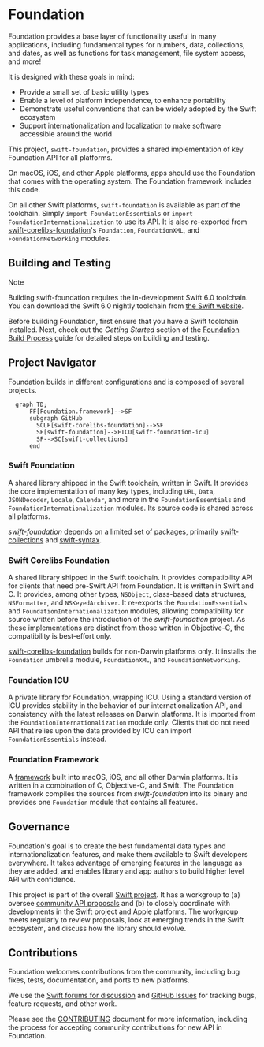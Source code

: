 # Foundation

Foundation provides a base layer of functionality useful in many applications, including fundamental types for numbers, data, collections, and dates, as well as functions for task management, file system access, and more!

It is designed with these goals in mind:

* Provide a small set of basic utility types
* Enable a level of platform independence, to enhance portability
* Demonstrate useful conventions that can be widely adopted by the Swift ecosystem
* Support internationalization and localization to make software accessible around the world

This project, `swift-foundation`, provides a shared implementation of key Foundation API for all platforms.

On macOS, iOS, and other Apple platforms, apps should use the Foundation that comes with the operating system. The Foundation framework includes this code.

On all other Swift platforms, `swift-foundation` is available as part of the toolchain. Simply `import FoundationEssentials` or `import FoundationInternationalization` to use its API. It is also re-exported from [swift-corelibs-foundation](http://github.com/apple/swift-corelibs-foundation)'s `Foundation`, `FoundationXML`, and `FoundationNetworking` modules.

## Building and Testing

> [!NOTE]
> Building swift-foundation requires the in-development Swift 6.0 toolchain. You can download the Swift 6.0 nightly toolchain from [the Swift website](https://swift.org/install).

Before building Foundation, first ensure that you have a Swift toolchain installed. Next, check out the _Getting Started_ section of the [Foundation Build Process](Foundation_Build_Process.md#getting-started) guide for detailed steps on building and testing.


## Project Navigator

Foundation builds in different configurations and is composed of several projects.

```mermaid
  graph TD;
      FF[Foundation.framework]-->SF
      subgraph GitHub
        SCLF[swift-corelibs-foundation]-->SF
        SF[swift-foundation]-->FICU[swift-foundation-icu]
        SF-->SC[swift-collections]
      end   
```

### Swift Foundation

A shared library shipped in the Swift toolchain, written in Swift. It provides the core implementation of many key types, including `URL`, `Data`, `JSONDecoder`, `Locale`, `Calendar`, and more in the `FoundationEssentials` and `FoundationInternationalization` modules. Its source code is shared across all platforms.

_swift-foundation_ depends on a limited set of packages, primarily [swift-collections](http://github.com/apple/swift-collections) and [swift-syntax](http://github.com/swiftlang/swift-syntax).

### Swift Corelibs Foundation

A shared library shipped in the Swift toolchain. It provides compatibility API for clients that need pre-Swift API from Foundation. It is written in Swift and C. It provides, among other types, `NSObject`, class-based data structures, `NSFormatter`, and `NSKeyedArchiver`. It re-exports the `FoundationEssentials` and `FoundationInternationalization` modules, allowing compatibility for source written before the introduction of the _swift-foundation_ project. As these implementations are distinct from those written in Objective-C, the compatibility is best-effort only.

[swift-corelibs-foundation](http://github.com/apple/swift-corelibs-foundation) builds for non-Darwin platforms only. It installs the `Foundation` umbrella module, `FoundationXML`, and `FoundationNetworking`.

### Foundation ICU

A private library for Foundation, wrapping ICU. Using a standard version of ICU provides stability in the behavior of our internationalization API, and consistency with the latest releases on Darwin platforms. It is imported from the `FoundationInternationalization` module only. Clients that do not need API that relies upon the data provided by ICU can import `FoundationEssentials` instead.

### Foundation Framework

A [framework](https://developer.apple.com/library/archive/documentation/MacOSX/Conceptual/BPFrameworks/Frameworks.html) built into macOS, iOS, and all other Darwin platforms. It is written in a combination of C, Objective-C, and Swift. The Foundation framework compiles the sources from _swift-foundation_ into its binary and provides one `Foundation` module that contains all features.

## Governance

Foundation's goal is to create the best fundamental data types and internationalization features, and make them available to Swift developers everywhere. It takes advantage of emerging features in the language as they are added, and enables library and app authors to build higher level API with confidence.

This project is part of the overall [Swift project](https://swift.org). It has a workgroup to (a) oversee [community API proposals](Evolution.md) and (b) to closely coordinate with developments in the Swift project and Apple platforms. The workgroup meets regularly to review proposals, look at emerging trends in the Swift ecosystem, and discuss how the library should evolve.

## Contributions

Foundation welcomes contributions from the community, including bug fixes, tests, documentation, and ports to new platforms.

We use the [Swift forums for discussion](https://forums.swift.org/c/related-projects/foundation/99) and [GitHub Issues](https://github.com/apple/swift-foundation/issues) for tracking bugs, feature requests, and other work.

Please see the [CONTRIBUTING](https://github.com/apple/swift-foundation/blob/main/CONTRIBUTING.md) document for more information, including the process for accepting community contributions for new API in Foundation.
